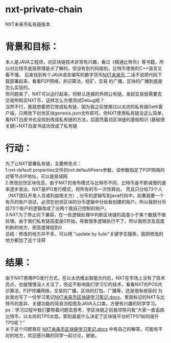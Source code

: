 # nxt-private-chain
NXT未来币私有链版本

# 背景和目标：
本人是JAVA工程师，对区块链技术非常有兴趣，看过《精通比特币》等书籍，所以对比特币底层原理是点了解的，但没有到代码级别，比特币使用的C++语言又看不懂，
后来找到有个JAVA语言编写的数字货币[NXT未来币](https://github.com/Blackcomb/nxt),二话不说把代码下载部署起来，看看P2P网络，共识算法，挖矿，交易
的广播，区块的广播到底是怎么实现的。  
但问题来了，NXT可以运行起来，但默认连接的外网公有链，发起交易就需要去交易所购买NXT币，这样怎么方便测试Debug呢？  
当然不行，我就想着把它改成私有链，因为我之前使用过以太坊的私有链Geth客户端，只用改下创世区块genesis.json文件即可。但NXT使用私有链没这么简单，看NXT白皮书也没找到改成私有链的方法，后面凭着对区块链的基础知识
(基础很关键)+NXT白皮书成功改成了私有链

# 行动：
为了让NXT部署私有链，主要修改点：  
1.nxt-default.properties文件的nxt.defaultPeers参数，该参数指定了P2P网络的对等节点IP地址，可以是局域网  
2.修改创世区块信息，由于NXT的发布模式与比特币不同，比特币是不断减慢的速率逐步发出，NXT是IPO发行模式，将所有的币一次性释出， 而且只分给73个人（NXT团队开发人员或利益相关方）,
分币的逻辑写到java代码中，如果我要一个有币的账户测试，必须在创世区块的分币逻辑中分给我创建的账户。所以我把分币给73个账户的逻辑改成了分两个我自己控制的账户。  
3.NXT为了停止向下兼容，在一些逻辑处理中判断区块链的高度小于某个数就不做处理，由于我们私有链高度是0开始，导致很多逻辑执行不了，所以我把涉及高度判断的地方，把高度降低到0  
总结：修改的地方并不多，可以用 "update by liulei"关键字去搜索，我把修改的地方都加了这个注释  

# 结果：
由于NXT使用IPO发行方式，在以太坊推出智能合约后，NXT在市场上没有了技术亮点，也就慢慢没人关注了，但这不影响我们学习它的技术，看看NXT的POS共识算法，P2P传播网络，交易的广播，区块的打包、广播等，还是很有收获的
为此我也写了一份学习笔记[NXT未来币区块链学习笔记.docx](https://github.com/liulei0903/nxt-private-chain/blob/master/private-chain-nxt-master/docs/NXT%E6%9C%AA%E6%9D%A5%E5%B8%81%E5%8C%BA%E5%9D%97%E9%93%BE%E5%AD%A6%E4%B9%A0%E7%AC%94%E8%AE%B0.docx)，里面标记的NXT与比特币的差异、关键功能的简易流程图及JAVA入口类，方便有兴趣的同学学习。  
ps：学习过程中我们要带着问题去思考，学区块链之前我领导问我“大家一直诟病比特币，以太坊的TPS太低，那到底是什么决定了区块链平台的TPS?如何提升TPS呢？”  
关于这个问题我在 [NXT未来币区块链学习笔记.docx](https://github.com/liulei0903/nxt-private-chain/blob/master/private-chain-nxt-master/docs/NXT%E6%9C%AA%E6%9D%A5%E5%B8%81%E5%8C%BA%E5%9D%97%E9%93%BE%E5%AD%A6%E4%B9%A0%E7%AC%94%E8%AE%B0.docx) 中有自己的解答，可能有不对的地方，欢迎感兴趣的同学一起讨论，谢谢。  
